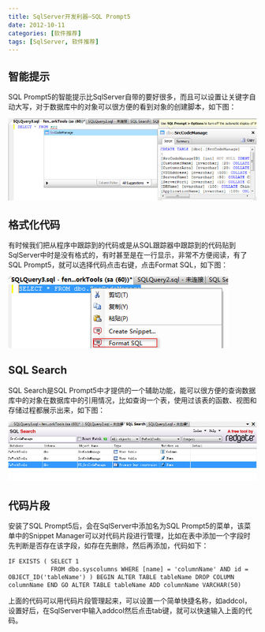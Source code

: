 ```yaml
---
title: SqlServer开发利器—SQL Prompt5
date: 2012-10-11
categories: [软件推荐]
tags: [SqlServer, 软件推荐]
---
```


## 智能提示

SQL Prompt5的智能提示比SqlServer自带的要好很多，而且可以设置让关键字自动大写，对于数据库中的对象可以很方便的看到对象的创建脚本，如下图：

![2012-10-21_090433](media/2012-10-21_090433.jpg)


## 格式化代码

有时候我们把从程序中跟踪到的代码或是从SQL跟踪器中跟踪到的代码贴到SqlServer中时是没有格式的，有时甚至是在一行显示，非常不方便阅读，有了SQL Prompt5，就可以选择代码点击右键，点击Format SQL，如下图：

![2012-10-21_092123](media/2012-10-21_092123.jpg)


## SQL Search

SQL Search是SQL Prompt5中才提供的一个辅助功能，能可以很方便的查询数据库中的对象在数据库中的引用情况，比如查询一个表，使用过该表的函数、视图和存储过程都展示出来，如下图：

![2012-10-21_092913](media/2012-10-21_092913.jpg)


## 代码片段

安装了SQL Prompt5后，会在SqlServer中添加名为SQL Prompt5的菜单，该菜单中的Snippet Manager可以对代码片段进行管理，比如在表中添加一个字段时先判断是否存在该字段，如存在先删除，然后再添加，代码如下：

```
IF EXISTS ( SELECT 1
            FROM dbo.syscolumns WHERE [name] = 'columnName' AND id = OBJECT_ID('tableName') ) BEGIN ALTER TABLE tableName DROP COLUMN columnName END GO ALTER TABLE tableName ADD columnName VARCHAR(50)
```

上面的代码可以用代码片段管理起来，可以设置一个简单快捷名称，如addcol，设置好后，在SqlServer中输入addcol然后点击tab键，就可以快速输入上面的代码。


